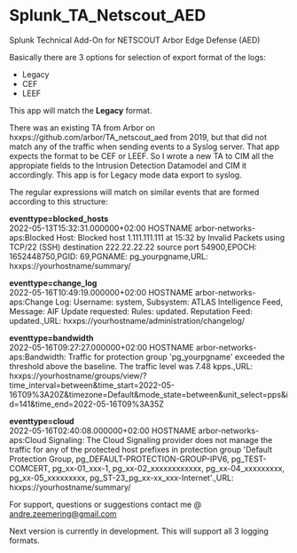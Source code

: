 # Splunk_TA_Netscout_AED
Splunk Technical Add-On for NETSCOUT Arbor Edge Defense (AED)

Basically there are 3 options for selection of export format of the logs:

- Legacy
- CEF
- LEEF

This app will match the <b>Legacy</b> format.

There was an existing TA from Arbor on hxxps://github.com/arbor/TA_netscout_aed from 2019, but that did not match any of the traffic when sending events to a Syslog server. That app expects the format to be CEF or LEEF. So I wrote a new TA to CIM all the appropiate fields to the Intrusion Detection Datamodel and CIM it accordingly.
This app is for Legacy mode data export to syslog.

The regular expressions will match on similar events that are formed according to this structure:
  
<b>eventtype=blocked_hosts</b><br>
2022-05-13T15:32:31.000000+02:00 HOSTNAME arbor-networks-aps:Blocked Host: Blocked host 1.111.111.111 at 15:32 by Invalid Packets using TCP/22 (SSH) destination 222.22.22.22 source port 54900,EPOCH: 1652448750,PGID: 69,PGNAME: pg_yourpgname,URL: hxxps://yourhostname/summary/

<b>eventtype=change_log</b><br>
2022-05-16T10:49:19.000000+02:00 HOSTNAME arbor-networks-aps:Change Log: Username: system, Subsystem: ATLAS Intelligence Feed, Message: AIF Update requested: Rules: updated. Reputation Feed: updated.,URL: hxxps://yourhostname/administration/changelog/

<b>eventtype=bandwidth</b><br>
2022-05-16T09:27:27.000000+02:00 HOSTNAME arbor-networks-aps:Bandwidth: Traffic for protection group 'pg_yourpgname' exceeded the threshold above the baseline.  The traffic level was 7.48 kpps.,URL: hxxps://yourhostname/groups/view/?time_interval=between&time_start=2022-05-16T09%3A20Z&timezone=Default&mode_state=between&unit_select=pps&id=141&time_end=2022-05-16T09%3A35Z

<b>eventtype=cloud</b><br>
2022-05-16T02:40:08.000000+02:00 HOSTNAME arbor-networks-aps:Cloud Signaling: The Cloud Signaling provider does not manage the traffic for any  of the protected host prefixes in protection group 'Default Protection Group, pg_DEFAULT-PROTECTION-GROUP-IPV6, pg_TEST-COMCERT, pg_xx-01_xxx-1, pg_xx-02_xxxxxxxxxxxx, pg_xx-04_xxxxxxxxx, pg_xx-05_xxxxxxxxx, pg_ST-23_pg_xx-xx_xxx-Internet'.,URL: hxxps://yourhostname/summary/

For support, questions or suggestions contact me @ andre.zeemering@gmail.com

Next version is currently in development. This will support all 3 logging formats.
